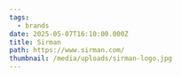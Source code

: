 ```yaml
---
tags:
  - brands
date: 2025-05-07T16:10:00.000Z
title: Sirman
path: https://www.sirman.com/
thumbnail: /media/uploads/sirman-logo.jpg
---
```

